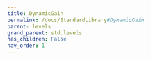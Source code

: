 ```yaml
---
title: DynamicGain
permalink: /docs/StandardLibrary#DynamicGain
parent: levels
grand_parent: std.levels
has_children: False
nav_order: 1
---
```

